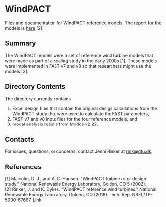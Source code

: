# WindPACT
Files and documentation for WindPACT reference models.
The report for the models is [here](https://www.nrel.gov/docs/fy18osti/67667.pdf) [2].

Summary
-------
The WindPACT models were a set of reference wind turbine
models that were made as part of a scaling study in the 
early 2000s [1]. These models were implemented in FAST v7
and v8 so that researchers might use the models [2].

Directory Contents
------------------
The directory currently contains  
1. Excel design files that contain the original design 
calculations from the WindPACT study that were used to
calculate the FAST parameters,  
2. FAST v7 and v8 input files for the four reference 
models, and  
3. modal analysis results from Modes v2.22.

Contacts
--------
For issues, questions, or concerns, contact Jenni Rinker 
at rink@dtu.dk.

References
----------
[1] Malcolm, D. J., and A. C. Hansen. "WindPACT turbine rotor
design study." National Renewable Energy Laboratory, Golden, 
CO 5 (2002).  
[2] Rinker, J. and K. Dykes. "WindPACT reference wind
turbines." National Renewable Energy Laboratory, Golden, 
CO (2018). Tech. Rep. NREL/TP-5000-67667. [Link](https://www.nrel.gov/docs/fy18osti/67667.pdf)
